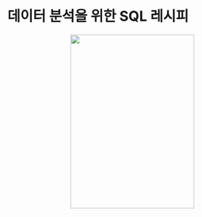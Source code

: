 # 데이터 분석을 위한 SQL 레시피

<p align="center">
  <img width="250" height="350" src="https://ifh.cc/g/1zTRD.jpg">
</p>




